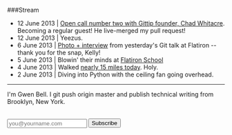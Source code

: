 ###Stream

+ 12 June 2013 | [Open call number two with Gittip founder, Chad Whitacre](http://www.youtube.com/user/whit537?v=AmHuTYPt0fE&t=1m40s). Becoming a regular guest! He live-merged my pull request!
+ 12 June 2013 | Yeezus.
+ 6 June 2013 | [Photo + interview](http://blog.flatironschool.com/post/52299707175/guest-speaker-gwen-bell) from yesterday's Git talk at Flatiron -- thank you for the snap, Kelly!
+ 5 June 2013 | Blowin' their minds at [Flatiron School](http://flatironschool.com)
+ 4 June 2013 | Walked [nearly 15 miles today](https://twitter.com/gwenbell/status/342100407125954560/photo/1). Holy.
+ 2 June 2013 | Diving into Python with the ceiling fan going overhead.

<hr />

I'm Gwen Bell. I git push origin master and publish technical writing from Brooklyn, New York. 

<script data-gittip-username="gwenbell" src="https://www.gittip.com/assets/widgets/0002.js"></script>

<br />

<script type="text/javascript" language="JavaScript" src="http://gwenbell.us7.list-manage1.com/subscriber-count?b=36&u=ac10ba0f-6fd2-4627-94f8-530415f47ff6&id=354f3e7685"></script>

<div id="mc_embed_signup">
<form action="http://gwenbell.us7.list-manage2.com/subscribe/post?u=9a3b9ea24469d6d86a5bd1626&amp;id=354f3e7685" method="post" id="mc-embedded-subscribe-form" name="mc-embedded-subscribe-form" class="validate" target="_blank" novalidate>
	
<input type="email" value="" name="EMAIL" class="email" id="mce-EMAIL" placeholder="you@yourname.com" required style="float: left; margin-right: .2em; margin-top: 1px;">

<input type="submit" value="Subscribe" name="subscribe" id="mc-embedded-subscribe" class="button">

</form>
</div>